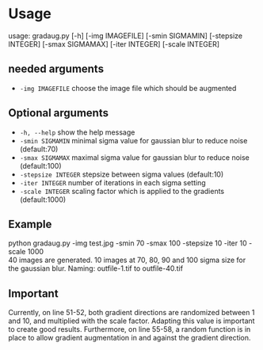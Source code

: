 # Usage

usage: gradaug.py [-h] [-img IMAGEFILE] [-smin SIGMAMIN] [-stepsize INTEGER]
                  [-smax SIGMAMAX] [-iter INTEGER] [-scale INTEGER]


## needed arguments
*  `-img IMAGEFILE`     choose the image file which should be augmented
## Optional arguments
*  `-h, --help`         show the help message
*  `-smin SIGMAMIN`     minimal sigma value for gaussian blur to reduce noise (default:70)
*  `-smax SIGMAMAX`     maximal sigma value for gaussian blur to reduce noise (default:100)
*  `-stepsize INTEGER`  stepsize between sigma values (default:10)
*  `-iter INTEGER`      number of iterations in each sigma setting
*  `-scale INTEGER`     scaling factor which is applied to the gradients  (default:1000)







## Example

python gradaug.py -img test.jpg -smin 70 -smax 100 -stepsize 10 -iter 10 -scale 1000   
40 images are generated. 10 images at 70, 80, 90 and 100 sigma size for the gaussian blur.  Naming: outfile-1.tif to outfile-40.tif

## Important

Currently, on line 51-52, both gradient directions are randomized between 1 and 10, and multiplied with the scale factor. Adapting this value is important to create good results.
Furthermore, on line 55-58, a random function is in place to allow gradient augmentation in and against the gradient direction. 

